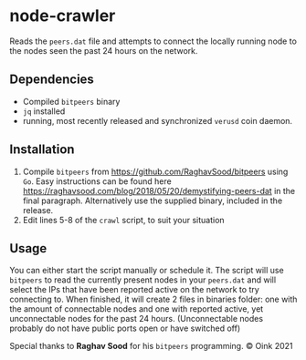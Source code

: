 # node-crawler
Reads the `peers.dat` file and attempts to connect the locally running node to the nodes seen the past 24 hours on the network.

## Dependencies
- Compiled `bitpeers` binary
- `jq` installed
- running, most recently released and synchronized `verusd` coin daemon.

## Installation
1. Compile `bitpeers` from https://github.com/RaghavSood/bitpeers using `Go`. Easy instructions can be found
  here https://raghavsood.com/blog/2018/05/20/demystifying-peers-dat in the final paragraph. Alternatively use
  the supplied binary, included in the release.
2. Edit lines 5-8 of the `crawl` script, to suit your situation

## Usage
You can either start the script manually or schedule it. The script will use `bitpeers` to read the currently present nodes
in your `peers.dat` and will select the IPs that have been reported active on the network to try connecting to.
When finished, it will create 2 files in binaries folder: one with the amount of connectable nodes and one with reported
active, yet unconnectable nodes for the past 24 hours. (Unconnectable nodes probably do not have public ports open or have switched off)


Special thanks to **Raghav Sood** for his `bitpeers` programming.
© Oink 2021
